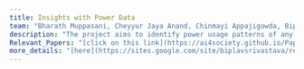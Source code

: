 ```yaml
---
title: Insights with Power Data
team: "Bharath Muppasani, Cheyyur Jaya Anand, Chinmayi Appajigowda, Biplav Srivastava, Lokesh Johri"
description: "The project aims to identify power usage patterns of any system, like buildings or factories, of interest using the harmonics data obtained from MiDAS IoT sensor. We also make power usage dataset (electricity consumption data and harmonics data) available from 8 institutions in manufacturing, education and medical institutions from the US and India "  
Relevant_Papers: "[click on this link](https://ai4society.github.io/Papers/#Publication-four), [paper2](https://ai4society.github.io/publications/publication4)"
more_details: "[here](https://sites.google.com/site/biplavsrivastava/research-1/fast-slow-planning)"
---
```



